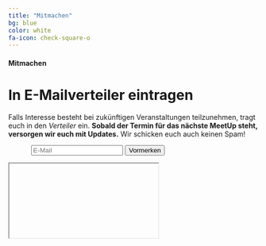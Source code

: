 ```yaml
---
title: "Mitmachen"
bg: blue
color: white
fa-icon: check-square-o
---
```


#### Mitmachen

# In E-Mailverteiler eintragen

Falls Interesse besteht bei zukünftigen Veranstaltungen teilzunehmen, tragt euch in den *Verteiler* ein. **Sobald der Termin für das nächste MeetUp steht, versorgen wir euch mit Updates.** Wir schicken euch auch keinen Spam!
<form method="POST" action="http://tools.zalari.de/mailer/mailer.php" target="hidden_iframe">
<label class="email-label" for="input-email" style="opacity:0">E-Mail</label>
<input id="input-email" type="email" name="email" placeholder="E-Mail" autocomplete="email">
<button type="button" id="ddjs-distributor" class="btn btn-default" >Vormerken</button>
</form>
<!--good old iframe -->
<iframe src="about:blank" name="hidden_iframe">
</iframe>

<p class="error-message" style="display:none">Die E-Mailadresse ist ungültig.</p>
<p class="ok-message" style="display:none">Vielen Dank fürs Anmelden.</p>